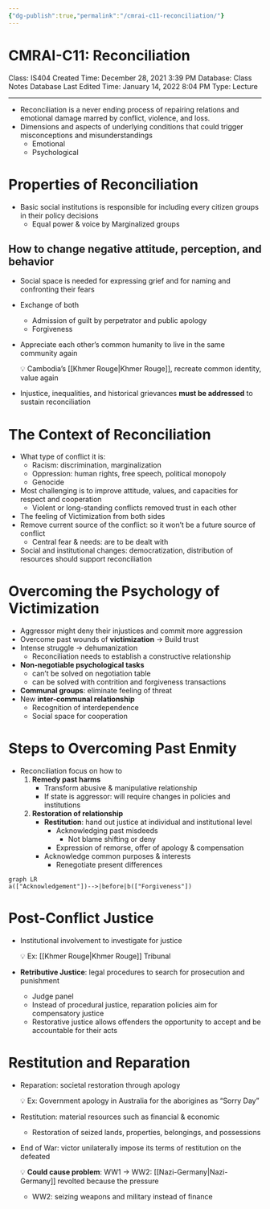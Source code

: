 ```yaml
---
{"dg-publish":true,"permalink":"/cmrai-c11-reconciliation/"}
---
```


# CMRAI-C11: Reconciliation

Class: IS404
Created Time: December 28, 2021 3:39 PM
Database: Class Notes Database
Last Edited Time: January 14, 2022 8:04 PM
Type: Lecture

---

- Reconciliation is a never ending process of repairing relations and emotional damage marred by conflict, violence, and loss.
- Dimensions and aspects of underlying conditions that could trigger misconceptions and misunderstandings
    - Emotional
    - Psychological

# Properties of Reconciliation

- Basic social institutions is responsible for including every citizen groups in their policy decisions
    - Equal power & voice by Marginalized groups

## How to change negative attitude, perception, and behavior

- Social space is needed for expressing grief and for naming and confronting their fears
- Exchange of both
    - Admission of guilt by perpetrator and public apology
    - Forgiveness
- Appreciate each other’s common humanity to live in the same community again
    
    
    💡 Cambodia’s [[Khmer Rouge\|Khmer Rouge]], recreate common identity, value again
    
    
    
- Injustice, inequalities, and historical grievances **must be addressed** to sustain reconciliation

# The Context of Reconciliation

- What type of conflict it is:
    - Racism: discrimination, marginalization
    - Oppression: human rights, free speech, political monopoly
    - Genocide
- Most challenging is to improve attitude, values, and capacities for respect and cooperation
    - Violent or long-standing conflicts removed trust in each other
- The feeling of Victimization from both sides
- Remove current source of the conflict: so it won’t be a future source of conflict
    - Central fear & needs: are to be dealt with
- Social and institutional changes: democratization, distribution of resources should support reconciliation

# Overcoming the Psychology of Victimization

- Aggressor might deny their injustices and commit more aggression
- Overcome past wounds of **victimization** → Build trust
- Intense struggle → dehumanization
    - Reconciliation needs to establish a constructive relationship
- **Non-negotiable psychological tasks**
    - can’t be solved on negotiation table
    - can be solved with contrition and forgiveness transactions
- **Communal groups**: eliminate feeling of threat
- New **inter-communal relationship**
    - Recognition of interdependence
    - Social space for cooperation

# Steps to Overcoming Past Enmity

- Reconciliation focus on how to
    1. **Remedy past harms**
        - Transform abusive & manipulative relationship
        - If state is aggressor: will require changes in policies and institutions
    2. **Restoration of relationship**
        - **Restitution**: hand out justice at individual and institutional level
            - Acknowledging past misdeeds
                - Not blame shifting or deny
            - Expression of remorse, offer of apology & compensation
        - Acknowledge common purposes & interests
            - Renegotiate present differences

```mermaid
graph LR
a(["Acknowledgement"])-->|before|b(["Forgiveness"])
```

# Post-Conflict Justice

- Institutional involvement to investigate for justice
    
    
    💡 Ex: [[Khmer Rouge\|Khmer Rouge]] Tribunal
    
    
    
- **Retributive Justice**: legal procedures to search for prosecution and punishment
    - Judge panel
    - Instead of procedural justice, reparation policies aim for compensatory justice
    - Restorative justice allows offenders the opportunity to accept and be accountable for their acts

# Restitution and Reparation

- Reparation: societal restoration through apology
    
    
    💡 Ex: Government apology in Australia for the aborigines as “Sorry Day”
    
    
    
- Restitution: material resources such as financial & economic
    - Restoration of seized lands, properties, belongings, and possessions
- End of War: victor unilaterally impose its terms of restitution on the defeated
    
    
    💡 **Could cause problem**: WW1 → WW2: [[Nazi-Germany\|Nazi-Germany]] revolted because the pressure
    
    - WW2: seizing weapons and military instead of finance
    